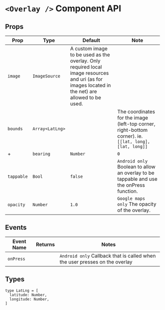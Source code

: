 # `<Overlay />` Component API

## Props

| Prop | Type | Default | Note |
|---|---|---|---|
| `image` | `ImageSource` | A custom image to be used as the overlay. Only required local image resources and uri (as for images located in the net) are allowed to be used.
| `bounds` | `Array<LatLng>` |  | The coordinates for the image (left-top corner, right-bottom corner). ie.```[[lat, long], [lat, long]]```
+| `bearing` | `Number ` | `0` | `Google Maps API only` The bearing in degrees clockwise from north. Values outside the range [0, 360) will be normalized.
| `tappable` | `Bool` | `false` | `Android only` Boolean to allow an overlay to be tappable and use the onPress function.
| `opacity` | `Number` | `1.0` | `Google maps only` The opacity of the overlay.

## Events

| Event Name | Returns | Notes
|---|---|---|
| `onPress` |  | `Android only` Callback that is called when the user presses on the overlay

## Types

```
type LatLng = [
  latitude: Number,
  longitude: Number,
]
```

